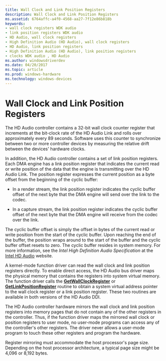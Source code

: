 ```yaml
---
title: Wall Clock and Link Position Registers
description: Wall Clock and Link Position Registers
ms.assetid: 6764affc-a4f0-4568-aa27-7f12e86b818b
keywords:
- wall clock registers WDK audio
- link position registers WDK audio
- HD Audio, wall clock registers
- High Definition Audio (HD Audio), wall clock registers
- HD Audio, link position registers
- High Definition Audio (HD Audio), link position registers
- clocks WDK audio , HD Audio
ms.author: windowsdriverdev
ms.date: 04/20/2017
ms.topic: article
ms.prod: windows-hardware
ms.technology: windows-devices
---
```


# Wall Clock and Link Position Registers


The HD Audio controller contains a 32-bit wall clock counter register that increments at the bit-clock rate of the HD Audio Link and rolls over approximately every 89 seconds. Software uses this counter to synchronize between two or more controller devices by measuring the relative drift between the devices' hardware clocks.

In addition, the HD Audio controller contains a set of link position registers. Each DMA engine has a link position register that indicates the current read or write position of the data that the engine is transmitting over the HD Audio Link. The position register expresses the current position as a byte offset from the beginning of the cyclic buffer:

-   In a render stream, the link position register indicates the cyclic buffer offset of the next byte that the DMA engine will send over the link to the codec.

-   In a capture stream, the link position register indicates the cyclic buffer offset of the next byte that the DMA engine will receive from the codec over the link.

The cyclic buffer offset is simply the offset in bytes of the current read or write position from the start of the cyclic buffer. Upon reaching the end of the buffer, the position wraps around to the start of the buffer and the cyclic buffer offset resets to zero. The cyclic buffer resides in system memory. For more information, see the *Intel High Definition Audio Specification* at the [Intel HD Audio](http://go.microsoft.com/fwlink/p/?linkid=42508) website.

A kernel-mode function driver can read the wall clock and link position registers directly. To enable direct access, the HD Audio bus driver maps the physical memory that contains the registers into system virtual memory. The function driver calls the [**GetWallClockRegister**](https://msdn.microsoft.com/library/windows/hardware/ff536401) or [**GetLinkPositionRegister**](https://msdn.microsoft.com/library/windows/hardware/ff536398) routine to obtain a system virtual address pointer to the wall clock register or a link position register. These two routines are available in both versions of the HD Audio DDI.

The HD Audio controller hardware mirrors the wall clock and link position registers into memory pages that do not contain any of the other registers in the controller. Thus, if the function driver maps the mirrored wall clock or position registers to user mode, no user-mode programs can access any of the controller's other registers. The driver never allows a user-mode program to touch these other registers and program the hardware.

Register mirroring must accommodate the host processor's page size. Depending on the host processor architecture, a typical page size might be 4,096 or 8,192 bytes.

 

 




